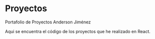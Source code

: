 # Proyectos
Portafolio de Proyectos Anderson Jiménez

Aqui se encuentra el código de los proyectos que he realizado en React.

